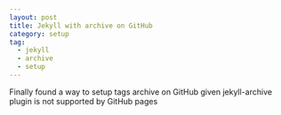 ```yaml
---
layout: post
title: Jekyll with archive on GitHub
category: setup
tag:
  - jekyll
  - archive
  - setup
---
```


Finally found a way to setup tags archive on GitHub given jekyll-archive plugin is not supported by GitHub pages